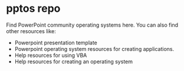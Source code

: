 # pptos repo

Find PowerPoint community operating systems here.
You can also find other resources like:

- Powerpoint presentation template
- Powerpoint operating system resources for creating applications.
- Help resources for using VBA
- Help resources for creating an operating system
